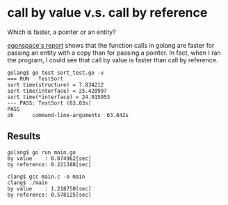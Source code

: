 # call by value v.s. call by reference

Which is faster, a pointer or an entity?

[egonspace's report](https://github.com/egonspace/simulations/blob/master/sort/sort_test.go) shows that the
function calls in golang are faster for passing an entity with a copy than for passing a pointer. In fact,
when I ran the program, I could see that call by value is faster than call by reference.

```
golang$ go test sort_test.go -v
=== RUN   TestSort
sort time(structure) = 7.834212
sort time(interface) = 25.420997
sort time(*interface) = 24.915953
--- PASS: TestSort (63.83s)
PASS
ok      command-line-arguments  63.842s
```

## Results

```
golang$ go run main.go
by value    : 0.874962[sec]
by reference: 0.221388[sec]
```

```
clang$ gcc main.c -o main
clang$ ./main
by value    : 1.218750[sec]
by reference: 0.578125[sec]
```